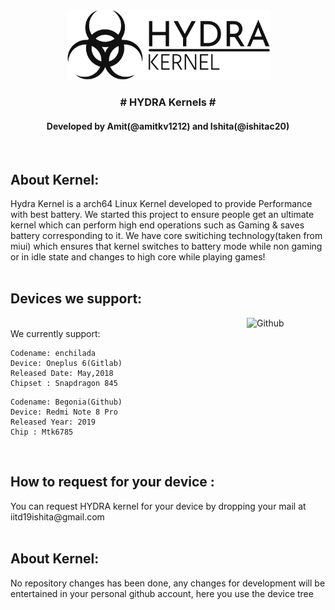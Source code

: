 <b>
<div id="header" align="center">
<img src="https://github.com/IshitaC20/IshitaC20/blob/main/LOGOO.png?raw=true" width="325"#/>
<h3># HYDRA Kernels #</h3>
<h4>Developed by Amit(@amitkv1212) and Ishita(@ishitac20)</h4> 
</div>
</b>
<br>
<h2> About Kernel:</h2>
Hydra Kernel is a arch64 Linux Kernel developed to provide Performance with best battery.
We started this project to ensure people get an ultimate kernel which can perform high end operations such as Gaming & saves battery corresponding to it.
We have core switiching technology(taken from miui) which ensures that kernel switches to battery mode while non gaming or in idle state and changes to high core while playing games!
<br>
<br>
<h2> Devices we support:</h2>
<img width="25%" align="right" alt="Github" src="https://camo.githubusercontent.com/76e7c7b4ee89d6bc22c1868dd7d0147f8fc099646d0a9bebbe7323b716b9764b/68747470733a2f2f63646e322e67736d6172656e612e636f6d2f76762f706963732f6f6e65706c75732f6f6e65706c75732d362d352e6a7067" />
<br>We currently support:

```
Codename: enchilada
Device: Oneplus 6(Gitlab)
Released Date: May,2018
Chipset : Snapdragon 845
```





```
Codename: Begonia(Github)
Device: Redmi Note 8 Pro
Released Year: 2019
Chip : Mtk6785
```

<br>
<h2> How to request for your device :</h2>
You can request HYDRA kernel for your device by dropping your mail at iitd19ishita@gmail.com <br>

<br>
<h2> About Kernel:</h2>No repository changes has been done, any changes for development will be entertained in your personal github account, here you use the device tree 
<br>
